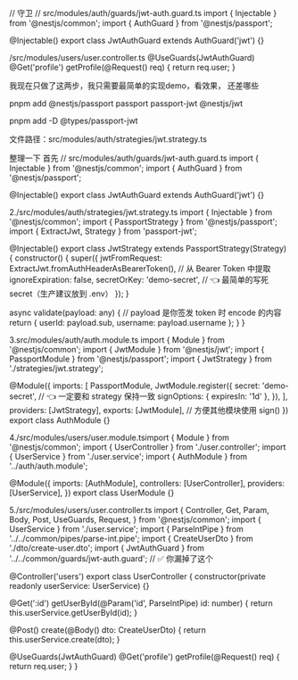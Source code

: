 // 守卫
// src/modules/auth/guards/jwt-auth.guard.ts
import { Injectable } from '@nestjs/common';
import { AuthGuard } from '@nestjs/passport';

@Injectable()
export class JwtAuthGuard extends AuthGuard('jwt') {}

/src/modules/users/user.controller.ts
@UseGuards(JwtAuthGuard)
@Get('profile')
getProfile(@Request() req) {
return req.user;
}

我现在只做了这两步，我只需要最简单的实现demo，看效果，
还差哪些

pnpm add @nestjs/passport passport passport-jwt @nestjs/jwt

pnpm add -D @types/passport-jwt

文件路径：src/modules/auth/strategies/jwt.strategy.ts

整理一下
首先
// src/modules/auth/guards/jwt-auth.guard.ts
import { Injectable } from '@nestjs/common';
import { AuthGuard } from '@nestjs/passport';

@Injectable()
export class JwtAuthGuard extends AuthGuard('jwt') {}

2./src/modules/auth/strategies/jwt.strategy.ts
import { Injectable } from '@nestjs/common';
import { PassportStrategy } from '@nestjs/passport';
import { ExtractJwt, Strategy } from 'passport-jwt';

@Injectable()
export class JwtStrategy extends PassportStrategy(Strategy) {
constructor() {
super({
jwtFromRequest: ExtractJwt.fromAuthHeaderAsBearerToken(), // 从 Bearer Token 中提取
ignoreExpiration: false,
secretOrKey: 'demo-secret', // 👈 最简单的写死 secret（生产建议放到 .env）
});
}

async validate(payload: any) {
// payload 是你签发 token 时 encode 的内容
return { userId: payload.sub, username: payload.username };
}
}

3.src/modules/auth/auth.module.ts
import { Module } from '@nestjs/common';
import { JwtModule } from '@nestjs/jwt';
import { PassportModule } from '@nestjs/passport';
import { JwtStrategy } from './strategies/jwt.strategy';

@Module({
imports: [
PassportModule,
JwtModule.register({
secret: 'demo-secret', // 👈 一定要和 strategy 保持一致
signOptions: { expiresIn: '1d' },
}),
],
providers: [JwtStrategy],
exports: [JwtModule], // 方便其他模块使用 sign()
})
export class AuthModule {}

4./src/modules/users/user.module.tsimport { Module } from '@nestjs/common';
import { UserController } from './user.controller';
import { UserService } from './user.service';
import { AuthModule } from '../auth/auth.module';

@Module({
imports: [AuthModule],
controllers: [UserController],
providers: [UserService],
})
export class UserModule {}

5./src/modules/users/user.controller.ts
import {
Controller,
Get,
Param,
Body,
Post,
UseGuards,
Request,
} from '@nestjs/common';
import { UserService } from './user.service';
import { ParseIntPipe } from '../../common/pipes/parse-int.pipe';
import { CreateUserDto } from './dto/create-user.dto';
import { JwtAuthGuard } from '../../common/guards/jwt-auth.guard'; // ✅ 你漏掉了这个

@Controller('users')
export class UserController {
constructor(private readonly userService: UserService) {}

@Get(':id')
getUserById(@Param('id', ParseIntPipe) id: number) {
return this.userService.getUserById(id);
}

@Post()
create(@Body() dto: CreateUserDto) {
return this.userService.create(dto);
}

@UseGuards(JwtAuthGuard)
@Get('profile')
getProfile(@Request() req) {
return req.user;
}
}

